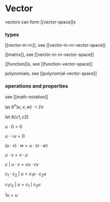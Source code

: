 # Vector

vectors can form [[vector-space]]s

### types

[[vector-in-rn]], see [[vector-in-rn-vector-space]]

[[matrix]], see [[vector-in-rn-vector-space]]

[[function]]s, see [[function-vector-space]]

polynomials, see [[polynomial-vector-space]]

### operations and properties

see [[math-notation]]

let $\mathbb R^n (u, v, w) \dashv \mathbb Z n$

let $\mathbb R (c1, c2)$

$u \cdot 0 = 0$

$u \cdot \circ u = 0$

$(u \cdot v) \cdot w = u \cdot (v \cdot w)$

$u \cdot v = v \cdot u$

$c\ |\ u \cdot v = cu \cdot cv$

$c_1 \cdot c_2\ |\ u = c_1u \cdot c_2u$

$c_1 c_2\ |\ u = c_1\ |\ c_2u$

$1u = u$
